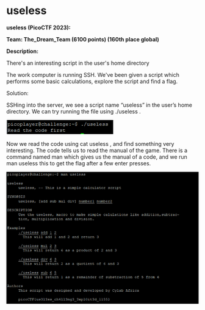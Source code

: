 # useless

**useless (PicoCTF 2023):**

**Team: The\_Dream\_Team (6100 points) (160th place global)**

**Description:**

There's an interesting script in the user's home directory

The work computer is running SSH. We've been given a script which performs some basic calculations, explore the script and find a flag.

Solution:

SSHing into the server, we see a script name “useless” in the user’s home directory. We can try running the file using ./useless .

![Command-Line](<../.gitbook/assets/0 (6).png>)

Now we read the code using cat useless , and find something very interesting. The code tells us to read the manual of the game. There is a command named man which gives us the manual of a code, and we run man useless this to get the flag after a few enter presses.

![Command-Line](<../.gitbook/assets/1 (5).png>)
